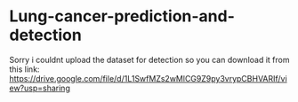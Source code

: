 # Lung-cancer-prediction-and-detection
Sorry i couldnt upload the dataset for detection so you can download it from this link:
https://drive.google.com/file/d/1L1SwfMZs2wMlCG9Z9py3vrypCBHVARIf/view?usp=sharing

